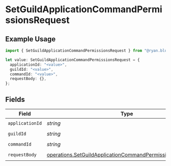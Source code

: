 # SetGuildApplicationCommandPermissionsRequest

## Example Usage

```typescript
import { SetGuildApplicationCommandPermissionsRequest } from "@ryan.blunden/discord-sdk/models/operations";

let value: SetGuildApplicationCommandPermissionsRequest = {
  applicationId: "<value>",
  guildId: "<value>",
  commandId: "<value>",
  requestBody: {},
};
```

## Fields

| Field                                                                                                                                      | Type                                                                                                                                       | Required                                                                                                                                   | Description                                                                                                                                |
| ------------------------------------------------------------------------------------------------------------------------------------------ | ------------------------------------------------------------------------------------------------------------------------------------------ | ------------------------------------------------------------------------------------------------------------------------------------------ | ------------------------------------------------------------------------------------------------------------------------------------------ |
| `applicationId`                                                                                                                            | *string*                                                                                                                                   | :heavy_check_mark:                                                                                                                         | N/A                                                                                                                                        |
| `guildId`                                                                                                                                  | *string*                                                                                                                                   | :heavy_check_mark:                                                                                                                         | N/A                                                                                                                                        |
| `commandId`                                                                                                                                | *string*                                                                                                                                   | :heavy_check_mark:                                                                                                                         | N/A                                                                                                                                        |
| `requestBody`                                                                                                                              | [operations.SetGuildApplicationCommandPermissionsRequestBody](../../models/operations/setguildapplicationcommandpermissionsrequestbody.md) | :heavy_check_mark:                                                                                                                         | N/A                                                                                                                                        |